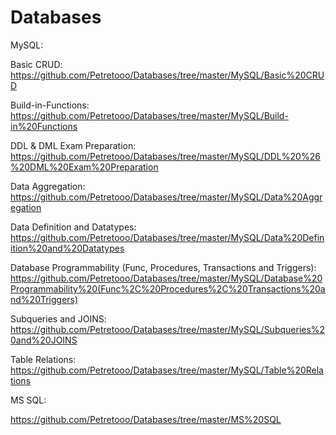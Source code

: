 # Databases

MySQL:

Basic CRUD: https://github.com/Petretooo/Databases/tree/master/MySQL/Basic%20CRUD

Build-in-Functions: https://github.com/Petretooo/Databases/tree/master/MySQL/Build-in%20Functions

DDL & DML Exam Preparation: https://github.com/Petretooo/Databases/tree/master/MySQL/DDL%20%26%20DML%20Exam%20Preparation

Data Aggregation: https://github.com/Petretooo/Databases/tree/master/MySQL/Data%20Aggregation

Data Definition and Datatypes: https://github.com/Petretooo/Databases/tree/master/MySQL/Data%20Definition%20and%20Datatypes

Database Programmability (Func, Procedures, Transactions and Triggers): https://github.com/Petretooo/Databases/tree/master/MySQL/Database%20Programmability%20(Func%2C%20Procedures%2C%20Transactions%20and%20Triggers)

Subqueries and JOINS: https://github.com/Petretooo/Databases/tree/master/MySQL/Subqueries%20and%20JOINS

Table Relations: https://github.com/Petretooo/Databases/tree/master/MySQL/Table%20Relations


MS SQL:

https://github.com/Petretooo/Databases/tree/master/MS%20SQL